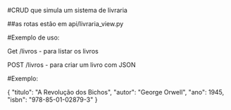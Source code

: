#CRUD que simula um sistema de livraria 

##as rotas estão em api/livraria_view.py

#Exemplo de uso:

Get /livros - para listar os livros

POST /livros - para criar um livro com JSON

#Exemplo:

{
  "titulo": "A Revolução dos Bichos",
  "autor": "George Orwell",
  "ano": 1945,
  "isbn": "978-85-01-02879-3"
}

